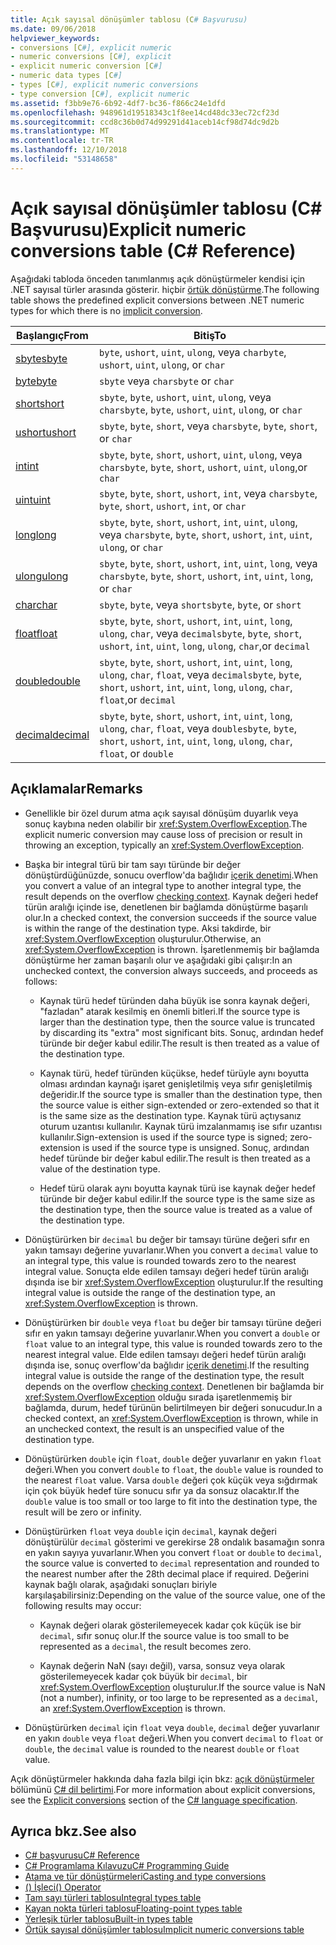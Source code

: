 ```yaml
---
title: Açık sayısal dönüşümler tablosu (C# Başvurusu)
ms.date: 09/06/2018
helpviewer_keywords:
- conversions [C#], explicit numeric
- numeric conversions [C#], explicit
- explicit numeric conversion [C#]
- numeric data types [C#]
- types [C#], explicit numeric conversions
- type conversion [C#], explicit numeric
ms.assetid: f3bb9e76-6b92-4df7-bc36-f866c24e1dfd
ms.openlocfilehash: 948961d19518343c1f8ee14cd48dc33ec72cf23d
ms.sourcegitcommit: ccd8c36b0d74d99291d41aceb14cf98d74dc9d2b
ms.translationtype: MT
ms.contentlocale: tr-TR
ms.lasthandoff: 12/10/2018
ms.locfileid: "53148658"
---
```

# <a name="explicit-numeric-conversions-table-c-reference"></a><span data-ttu-id="fac77-102">Açık sayısal dönüşümler tablosu (C# Başvurusu)</span><span class="sxs-lookup"><span data-stu-id="fac77-102">Explicit numeric conversions table (C# Reference)</span></span>

<span data-ttu-id="fac77-103">Aşağıdaki tabloda önceden tanımlanmış açık dönüştürmeler kendisi için .NET sayısal türler arasında gösterir. hiçbir [örtük dönüştürme](implicit-numeric-conversions-table.md).</span><span class="sxs-lookup"><span data-stu-id="fac77-103">The following table shows the predefined explicit conversions between .NET numeric types for which there is no [implicit conversion](implicit-numeric-conversions-table.md).</span></span>

|<span data-ttu-id="fac77-104">Başlangıç</span><span class="sxs-lookup"><span data-stu-id="fac77-104">From</span></span>|<span data-ttu-id="fac77-105">Bitiş</span><span class="sxs-lookup"><span data-stu-id="fac77-105">To</span></span>|  
|----------|--------|  
|[<span data-ttu-id="fac77-106">sbyte</span><span class="sxs-lookup"><span data-stu-id="fac77-106">sbyte</span></span>](sbyte.md)|<span data-ttu-id="fac77-107">`byte`, `ushort`, `uint`, `ulong`, veya `char`</span><span class="sxs-lookup"><span data-stu-id="fac77-107">`byte`, `ushort`, `uint`, `ulong`, or `char`</span></span>|  
|[<span data-ttu-id="fac77-108">byte</span><span class="sxs-lookup"><span data-stu-id="fac77-108">byte</span></span>](byte.md)|<span data-ttu-id="fac77-109">`sbyte` veya `char`</span><span class="sxs-lookup"><span data-stu-id="fac77-109">`sbyte` or `char`</span></span>|  
|[<span data-ttu-id="fac77-110">short</span><span class="sxs-lookup"><span data-stu-id="fac77-110">short</span></span>](short.md)|<span data-ttu-id="fac77-111">`sbyte`, `byte`, `ushort`, `uint`, `ulong`, veya `char`</span><span class="sxs-lookup"><span data-stu-id="fac77-111">`sbyte`, `byte`, `ushort`, `uint`, `ulong`, or `char`</span></span>|  
|[<span data-ttu-id="fac77-112">ushort</span><span class="sxs-lookup"><span data-stu-id="fac77-112">ushort</span></span>](ushort.md)|<span data-ttu-id="fac77-113">`sbyte`, `byte`, `short`, veya `char`</span><span class="sxs-lookup"><span data-stu-id="fac77-113">`sbyte`, `byte`, `short`, or `char`</span></span>|  
|[<span data-ttu-id="fac77-114">int</span><span class="sxs-lookup"><span data-stu-id="fac77-114">int</span></span>](int.md)|<span data-ttu-id="fac77-115">`sbyte`, `byte`, `short`, `ushort`, `uint`, `ulong`, veya `char`</span><span class="sxs-lookup"><span data-stu-id="fac77-115">`sbyte`, `byte`, `short`, `ushort`, `uint`, `ulong`,or `char`</span></span>|  
|[<span data-ttu-id="fac77-116">uint</span><span class="sxs-lookup"><span data-stu-id="fac77-116">uint</span></span>](uint.md)|<span data-ttu-id="fac77-117">`sbyte`, `byte`, `short`, `ushort`, `int`, veya `char`</span><span class="sxs-lookup"><span data-stu-id="fac77-117">`sbyte`, `byte`, `short`, `ushort`, `int`, or `char`</span></span>|  
|[<span data-ttu-id="fac77-118">long</span><span class="sxs-lookup"><span data-stu-id="fac77-118">long</span></span>](long.md)|<span data-ttu-id="fac77-119">`sbyte`, `byte`, `short`, `ushort`, `int`, `uint`, `ulong`, veya `char`</span><span class="sxs-lookup"><span data-stu-id="fac77-119">`sbyte`, `byte`, `short`, `ushort`, `int`, `uint`, `ulong`, or `char`</span></span>|  
|[<span data-ttu-id="fac77-120">ulong</span><span class="sxs-lookup"><span data-stu-id="fac77-120">ulong</span></span>](ulong.md)|<span data-ttu-id="fac77-121">`sbyte`, `byte`, `short`, `ushort`, `int`, `uint`, `long`, veya `char`</span><span class="sxs-lookup"><span data-stu-id="fac77-121">`sbyte`, `byte`, `short`, `ushort`, `int`, `uint`, `long`, or `char`</span></span>|  
|[<span data-ttu-id="fac77-122">char</span><span class="sxs-lookup"><span data-stu-id="fac77-122">char</span></span>](char.md)|<span data-ttu-id="fac77-123">`sbyte`, `byte`, veya `short`</span><span class="sxs-lookup"><span data-stu-id="fac77-123">`sbyte`, `byte`, or `short`</span></span>|  
|[<span data-ttu-id="fac77-124">float</span><span class="sxs-lookup"><span data-stu-id="fac77-124">float</span></span>](float.md)|<span data-ttu-id="fac77-125">`sbyte`, `byte`, `short`, `ushort`, `int`, `uint`, `long`, `ulong`, `char`, veya `decimal`</span><span class="sxs-lookup"><span data-stu-id="fac77-125">`sbyte`, `byte`, `short`, `ushort`, `int`, `uint`, `long`, `ulong`, `char`,or `decimal`</span></span>|  
|[<span data-ttu-id="fac77-126">double</span><span class="sxs-lookup"><span data-stu-id="fac77-126">double</span></span>](double.md)|<span data-ttu-id="fac77-127">`sbyte`, `byte`, `short`, `ushort`, `int`, `uint`, `long`, `ulong`, `char`, `float`, veya `decimal`</span><span class="sxs-lookup"><span data-stu-id="fac77-127">`sbyte`, `byte`, `short`, `ushort`, `int`, `uint`, `long`, `ulong`, `char`, `float`,or `decimal`</span></span>|  
|[<span data-ttu-id="fac77-128">decimal</span><span class="sxs-lookup"><span data-stu-id="fac77-128">decimal</span></span>](decimal.md)|<span data-ttu-id="fac77-129">`sbyte`, `byte`, `short`, `ushort`, `int`, `uint`, `long`, `ulong`, `char`, `float`, veya `double`</span><span class="sxs-lookup"><span data-stu-id="fac77-129">`sbyte`, `byte`, `short`, `ushort`, `int`, `uint`, `long`, `ulong`, `char`, `float`, or `double`</span></span>|  
  
## <a name="remarks"></a><span data-ttu-id="fac77-130">Açıklamalar</span><span class="sxs-lookup"><span data-stu-id="fac77-130">Remarks</span></span>  
  
- <span data-ttu-id="fac77-131">Genellikle bir özel durum atma açık sayısal dönüşüm duyarlık veya sonuç kaybına neden olabilir bir <xref:System.OverflowException>.</span><span class="sxs-lookup"><span data-stu-id="fac77-131">The explicit numeric conversion may cause loss of precision or result in throwing an exception, typically an <xref:System.OverflowException>.</span></span>  

- <span data-ttu-id="fac77-132">Başka bir integral türü bir tam sayı türünde bir değer dönüştürdüğünüzde, sonucu overflow'da bağlıdır [içerik denetimi](checked-and-unchecked.md).</span><span class="sxs-lookup"><span data-stu-id="fac77-132">When you convert a value of an integral type to another integral type, the result depends on the overflow [checking context](checked-and-unchecked.md).</span></span> <span data-ttu-id="fac77-133">Kaynak değeri hedef türün aralığı içinde ise, denetlenen bir bağlamda dönüştürme başarılı olur.</span><span class="sxs-lookup"><span data-stu-id="fac77-133">In a checked context, the conversion succeeds if the source value is within the range of the destination type.</span></span> <span data-ttu-id="fac77-134">Aksi takdirde, bir <xref:System.OverflowException> oluşturulur.</span><span class="sxs-lookup"><span data-stu-id="fac77-134">Otherwise, an <xref:System.OverflowException> is thrown.</span></span> <span data-ttu-id="fac77-135">İşaretlenmemiş bir bağlamda dönüştürme her zaman başarılı olur ve aşağıdaki gibi çalışır:</span><span class="sxs-lookup"><span data-stu-id="fac77-135">In an unchecked context, the conversion always succeeds, and proceeds as follows:</span></span>

  - <span data-ttu-id="fac77-136">Kaynak türü hedef türünden daha büyük ise sonra kaynak değeri, "fazladan" atarak kesilmiş en önemli bitleri.</span><span class="sxs-lookup"><span data-stu-id="fac77-136">If the source type is larger than the destination type, then the source value is truncated by discarding its "extra" most significant bits.</span></span> <span data-ttu-id="fac77-137">Sonuç, ardından hedef türünde bir değer kabul edilir.</span><span class="sxs-lookup"><span data-stu-id="fac77-137">The result is then treated as a value of the destination type.</span></span>

  - <span data-ttu-id="fac77-138">Kaynak türü, hedef türünden küçükse, hedef türüyle aynı boyutta olması ardından kaynağı işaret genişletilmiş veya sıfır genişletilmiş değeridir.</span><span class="sxs-lookup"><span data-stu-id="fac77-138">If the source type is smaller than the destination type, then the source value is either sign-extended or zero-extended so that it is the same size as the destination type.</span></span> <span data-ttu-id="fac77-139">Kaynak türü açtıysanız oturum uzantısı kullanılır. Kaynak türü imzalanmamış ise sıfır uzantısı kullanılır.</span><span class="sxs-lookup"><span data-stu-id="fac77-139">Sign-extension is used if the source type is signed; zero-extension is used if the source type is unsigned.</span></span> <span data-ttu-id="fac77-140">Sonuç, ardından hedef türünde bir değer kabul edilir.</span><span class="sxs-lookup"><span data-stu-id="fac77-140">The result is then treated as a value of the destination type.</span></span>

  - <span data-ttu-id="fac77-141">Hedef türü olarak aynı boyutta kaynak türü ise kaynak değer hedef türünde bir değer kabul edilir.</span><span class="sxs-lookup"><span data-stu-id="fac77-141">If the source type is the same size as the destination type, then the source value is treated as a value of the destination type.</span></span>
  
- <span data-ttu-id="fac77-142">Dönüştürürken bir `decimal` bu değer bir tamsayı türüne değeri sıfır en yakın tamsayı değerine yuvarlanır.</span><span class="sxs-lookup"><span data-stu-id="fac77-142">When you convert a `decimal` value to an integral type, this value is rounded towards zero to the nearest integral value.</span></span> <span data-ttu-id="fac77-143">Sonuçta elde edilen tamsayı değeri hedef türün aralığı dışında ise bir <xref:System.OverflowException> oluşturulur.</span><span class="sxs-lookup"><span data-stu-id="fac77-143">If the resulting integral value is outside the range of the destination type, an <xref:System.OverflowException> is thrown.</span></span>  
  
- <span data-ttu-id="fac77-144">Dönüştürürken bir `double` veya `float` bu değer bir tamsayı türüne değeri sıfır en yakın tamsayı değerine yuvarlanır.</span><span class="sxs-lookup"><span data-stu-id="fac77-144">When you convert a `double` or `float` value to an integral type, this value is rounded towards zero to the nearest integral value.</span></span> <span data-ttu-id="fac77-145">Elde edilen tamsayı değeri hedef türün aralığı dışında ise, sonuç overflow'da bağlıdır [içerik denetimi](checked-and-unchecked.md).</span><span class="sxs-lookup"><span data-stu-id="fac77-145">If the resulting integral value is outside the range of the destination type, the result depends on the overflow [checking context](checked-and-unchecked.md).</span></span> <span data-ttu-id="fac77-146">Denetlenen bir bağlamda bir <xref:System.OverflowException> olduğu sırada işaretlenmemiş bir bağlamda, durum, hedef türünün belirtilmeyen bir değeri sonucudur.</span><span class="sxs-lookup"><span data-stu-id="fac77-146">In a checked context, an <xref:System.OverflowException> is thrown, while in an unchecked context, the result is an unspecified value of the destination type.</span></span>  
  
- <span data-ttu-id="fac77-147">Dönüştürürken `double` için `float`, `double` değer yuvarlanır en yakın `float` değeri.</span><span class="sxs-lookup"><span data-stu-id="fac77-147">When you convert `double` to `float`, the `double` value is rounded to the nearest `float` value.</span></span> <span data-ttu-id="fac77-148">Varsa `double` değeri çok küçük veya sığdırmak için çok büyük hedef türe sonucu sıfır ya da sonsuz olacaktır.</span><span class="sxs-lookup"><span data-stu-id="fac77-148">If the `double` value is too small or too large to fit into the destination type, the result will be zero or infinity.</span></span>  
  
- <span data-ttu-id="fac77-149">Dönüştürürken `float` veya `double` için `decimal`, kaynak değeri dönüştürülür `decimal` gösterimi ve gerekirse 28 ondalık basamağın sonra en yakın sayıya yuvarlanır.</span><span class="sxs-lookup"><span data-stu-id="fac77-149">When you convert `float` or `double` to `decimal`, the source value is converted to `decimal` representation and rounded to the nearest number after the 28th decimal place if required.</span></span> <span data-ttu-id="fac77-150">Değerini kaynak bağlı olarak, aşağıdaki sonuçları biriyle karşılaşabilirsiniz:</span><span class="sxs-lookup"><span data-stu-id="fac77-150">Depending on the value of the source value, one of the following results may occur:</span></span>  

  - <span data-ttu-id="fac77-151">Kaynak değeri olarak gösterilemeyecek kadar çok küçük ise bir `decimal`, sıfır sonuç olur.</span><span class="sxs-lookup"><span data-stu-id="fac77-151">If the source value is too small to be represented as a `decimal`, the result becomes zero.</span></span>  

  - <span data-ttu-id="fac77-152">Kaynak değerin NaN (sayı değil), varsa, sonsuz veya olarak gösterilemeyecek kadar çok büyük bir `decimal`, bir <xref:System.OverflowException> oluşturulur.</span><span class="sxs-lookup"><span data-stu-id="fac77-152">If the source value is NaN (not a number), infinity, or too large to be represented as a `decimal`, an <xref:System.OverflowException> is thrown.</span></span>  
  
- <span data-ttu-id="fac77-153">Dönüştürürken `decimal` için `float` veya `double`, `decimal` değer yuvarlanır en yakın `double` veya `float` değeri.</span><span class="sxs-lookup"><span data-stu-id="fac77-153">When you convert `decimal` to `float` or `double`, the `decimal` value is rounded to the nearest `double` or `float` value.</span></span>  
  
 <span data-ttu-id="fac77-154">Açık dönüştürmeler hakkında daha fazla bilgi için bkz: [açık dönüştürmeler](~/_csharplang/spec/conversions.md#explicit-conversions) bölümünü [C# dil belirtimi](../language-specification/index.md).</span><span class="sxs-lookup"><span data-stu-id="fac77-154">For more information about explicit conversions, see the [Explicit conversions](~/_csharplang/spec/conversions.md#explicit-conversions) section of the [C# language specification](../language-specification/index.md).</span></span>
  
## <a name="see-also"></a><span data-ttu-id="fac77-155">Ayrıca bkz.</span><span class="sxs-lookup"><span data-stu-id="fac77-155">See also</span></span>

- [<span data-ttu-id="fac77-156">C# başvurusu</span><span class="sxs-lookup"><span data-stu-id="fac77-156">C# Reference</span></span>](../index.md)
- [<span data-ttu-id="fac77-157">C# Programlama Kılavuzu</span><span class="sxs-lookup"><span data-stu-id="fac77-157">C# Programming Guide</span></span>](../../programming-guide/index.md)
- [<span data-ttu-id="fac77-158">Atama ve tür dönüştürmeleri</span><span class="sxs-lookup"><span data-stu-id="fac77-158">Casting and type conversions</span></span>](../../programming-guide/types/casting-and-type-conversions.md)
- [<span data-ttu-id="fac77-159">() İşleci</span><span class="sxs-lookup"><span data-stu-id="fac77-159">() Operator</span></span>](../operators/invocation-operator.md)
- [<span data-ttu-id="fac77-160">Tam sayı türleri tablosu</span><span class="sxs-lookup"><span data-stu-id="fac77-160">Integral types table</span></span>](integral-types-table.md)
- [<span data-ttu-id="fac77-161">Kayan nokta türleri tablosu</span><span class="sxs-lookup"><span data-stu-id="fac77-161">Floating-point types table</span></span>](floating-point-types-table.md)
- [<span data-ttu-id="fac77-162">Yerleşik türler tablosu</span><span class="sxs-lookup"><span data-stu-id="fac77-162">Built-in types table</span></span>](built-in-types-table.md)
- [<span data-ttu-id="fac77-163">Örtük sayısal dönüşümler tablosu</span><span class="sxs-lookup"><span data-stu-id="fac77-163">Implicit numeric conversions table</span></span>](implicit-numeric-conversions-table.md)
